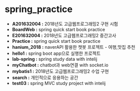 # spring_practice

* **A201632004 :** 2018년도 고급웹프로그래밍2 구현 시험
* **BoardWeb :** spring quick start book practice
* **E201632004 :** 2018년도 고급웹프로그래밍2 중간고사
* **Practice :** spring quick start book practice
* **hanium_2018 :** naverAPI 활용한 챗봇 프로젝트 - 여행,맛집 추천
* **hello1 :** spring boot app으로 실행한 프로젝트
* **lab-spring :** spring study data with intelij
* **myChatbot :** chatbot과 web연결 with socket.io
* **mybatis1 :** 2018년도 고급웹프로그래밍2 수업 구현
* **search :** 개인적으로 응용하는 공간
* **test03 :** spring MVC study project with intelij
